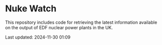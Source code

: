 # Nuke Watch

This repository includes code for retrieving the latest information available on the output of EDF nuclear power plants in the UK.

Last updated: 2024-11-30 01:09
